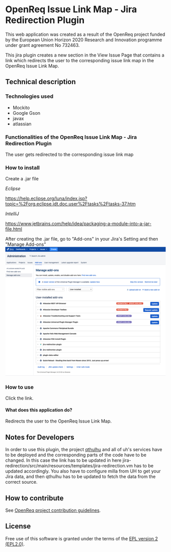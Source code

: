 # OpenReq Issue Link Map - Jira Redirection Plugin

This web application was created as a result of the OpenReq project funded by the European Union Horizon 2020 Research and Innovation programme under grant agreement No 732463.

This jira plugin creates a new section in the View Issue Page that contains a link which redirects the user to the corresponding issue link map in the OpenReq Issue Link Map. 

## Technical description
### Technologies used
- Mockito
- Google Gson
- javax
- atlassian

### Functionalities of the OpenReq Issue Link Map - Jira Redirection Plugin
The user gets redirected to the corresponding issue link map

### How to install
Create a .jar file 

_Eclipse_

https://help.eclipse.org/luna/index.jsp?topic=%2Forg.eclipse.jdt.doc.user%2Ftasks%2Ftasks-37.htm

_IntelliJ_

https://www.jetbrains.com/help/idea/packaging-a-module-into-a-jar-file.html

After creating the .jar file, go to "Add-ons" in your Jira's Setting and then "Manage Add-ons"
![ManageAddOns](https://github.com/OpenReqEU/jira-redirection/blob/master/pics/Jira-Manage-Addons.png)

### How to use
Click the link.

#### What does this application do?
Redirects the user to the OpenReq Issue Link Map.

## Notes for Developers
In order to use this plugin, the project [qthulhu](https://github.com/OpenReqEU/qthulhu) and all of uh's services have to be deployed and the corresponding parts of the code have to be changed. In this case the link has to be updated in here jira-redirection/src/main/resources/templates/jira-redirection.vm has to be updated accordingly. You also have to configure milla from UH to get your Jira data, and then qthulhu has to be updated to fetch the data from the correct source.

## How to contribute
See [OpenReq project contribution guidelines](https://github.com/OpenReqEU/OpenReq/blob/master/CONTRIBUTING.md). 

## License
Free use of this software is granted under the terms of the [EPL version 2 (EPL2.0)](https://www.eclipse.org/legal/epl-2.0/).

